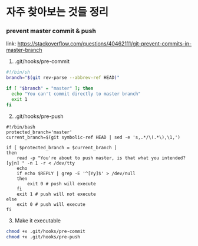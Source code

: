 
# 자주 찾아보는 것들 정리

### prevent master commit & push
link: https://stackoverflow.com/questions/40462111/git-prevent-commits-in-master-branch

1. .git/hooks/pre-commit
```bash
#!/bin/sh
branch="$(git rev-parse --abbrev-ref HEAD)"

if [ "$branch" = "master" ]; then
  echo "You can't commit directly to master branch"
  exit 1
fi
```

2. .git/hooks/pre-push
```
#!/bin/bash
protected_branch='master'
current_branch=$(git symbolic-ref HEAD | sed -e 's,.*/\(.*\),\1,')

if [ $protected_branch = $current_branch ]
then
    read -p "You're about to push master, is that what you intended? [y|n] " -n 1 -r < /dev/tty
    echo
    if echo $REPLY | grep -E '^[Yy]$' > /dev/null
    then
        exit 0 # push will execute
    fi
    exit 1 # push will not execute
else
    exit 0 # push will execute
fi
```

3. Make it executable
```bash
chmod +x .git/hooks/pre-commit
chmod +x .git/hooks/pre-push
```

<!--stackedit_data:
eyJoaXN0b3J5IjpbLTExNTY3OTM2NTFdfQ==
-->